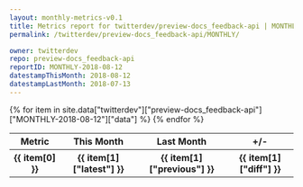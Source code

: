 ```yaml
---
layout: monthly-metrics-v0.1
title: Metrics report for twitterdev/preview-docs_feedback-api | MONTHLY-2018-08-12 | 2018-08-12
permalink: /twitterdev/preview-docs_feedback-api/MONTHLY/

owner: twitterdev
repo: preview-docs_feedback-api
reportID: MONTHLY-2018-08-12
datestampThisMonth: 2018-08-12
datestampLastMonth: 2018-07-13
---
```


<table style="width: 100%">
    <tr>
        <th>Metric</th>
        <th>This Month</th>
        <th>Last Month</th>
        <th>+/-</th>
    </tr>
    {% for item in site.data["twitterdev"]["preview-docs_feedback-api"]["MONTHLY-2018-08-12"]["data"] %}
    <tr>
        <th>{{ item[0] }}</th>
        <th>{{ item[1]["latest"] }}</th>
        <th>{{ item[1]["previous"] }}</th>
        <th>{{ item[1]["diff"] }}</th>
    </tr>
    {% endfor %}
</table>
